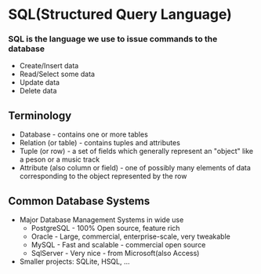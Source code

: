 # SQL(Structured Query Language)
### SQL is the language we use to issue commands to the database
- Create/Insert data
- Read/Select some data
- Update data
- Delete data

## Terminology
- Database - contains one or more tables
- Relation (or table) - contains tuples and attributes
- Tuple (or row) - a set of fields which generally represent an "object" like a peson or a music track
- Attribute (also column or field) - one of possibly many elements of data corresponding to the object represented by the row

## Common Database Systems
- Major Database Management Systems in wide use
    - PostgreSQL - 100% Open source, feature rich
    - Oracle - Large, commercial, enterprise-scale, very tweakable
    - MySQL - Fast and scalable - commercial open source
    - SqlServer - Very nice - from Microsoft(also Access)
- Smaller projects: SQLite, HSQL, ...